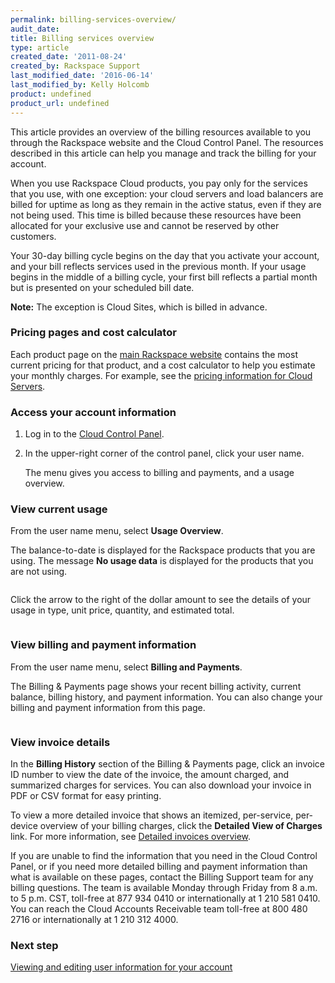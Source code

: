 ```yaml
---
permalink: billing-services-overview/
audit_date:
title: Billing services overview
type: article
created_date: '2011-08-24'
created_by: Rackspace Support
last_modified_date: '2016-06-14'
last_modified_by: Kelly Holcomb
product: undefined
product_url: undefined
---
```


This article provides an overview of the billing resources available to you through the Rackspace website and the Cloud Control Panel. The resources described in this article can help you manage and track the billing for your account.

When you use Rackspace Cloud products, you pay only for the services that you use, with one exception: your cloud servers and load balancers are billed for uptime as long as they remain in the active status, even if they are not being used. This time is billed because these resources have been allocated for your exclusive use and cannot be reserved by other customers.

Your 30-day billing cycle begins on the day that you activate your account, and your bill reflects services used in the previous month. If your usage begins in the middle of a billing cycle, your first bill reflects a partial month but is presented on your scheduled bill date.

**Note:** The exception is Cloud Sites, which is billed in advance.

### Pricing pages and cost calculator

Each product page on the [main Rackspace website](https://www.rackspace.com/) contains the most current pricing for that product, and a cost calculator to help you estimate your monthly charges. For example, see the [pricing information for Cloud Servers](https://www.rackspace.com/cloud/servers/pricing).

### Access your account information

1. Log in to the [Cloud Control Panel](https://mycloud.rackspace.com/).

2. In the upper-right corner of the control panel, click your user name.

    The menu gives you access to billing and payments, and a usage overview.

### View current usage

From the user name menu, select **Usage Overview**.

The balance-to-date is displayed for the Rackspace products that you are using. The message **No usage data** is displayed for the products that you are not using.

<img src="{% asset_path general/billing-services-overview/Screen%20Shot%202015-01-12%20at%209.43.59%20PM_0.png %}" alt="" />

Click the arrow to the right of the dollar amount to see the details of your usage in type, unit price, quantity, and estimated total.

<img src="{% asset_path general/billing-services-overview/currentusage.png %}" alt="" />

### View billing and payment information

From the user name menu, select **Billing and Payments**.

The Billing & Payments page shows your recent billing activity, current balance, billing history, and payment information. You can also change your billing and payment information from this page.

<img src="{% asset_path general/billing-services-overview/billingpmts2.png %}" alt="" />

### View invoice details

In the **Billing History** section of the Billing & Payments page, click an invoice ID number to view the date of the invoice, the amount charged, and summarized charges for services. You can also download your invoice in PDF or CSV format for easy printing.

To view a more detailed invoice that shows an itemized, per-service, per-device overview of your billing charges, click the **Detailed View of Charges** link. For more information, see [Detailed invoices overview](/how-to/detailed-invoices-overview/).

If you are unable to find the information that you need in the Cloud Control Panel, or if you need more detailed billing and payment information than what is available on these pages, contact the Billing Support team for any billing questions. The team is available Monday through Friday from 8 a.m. to 5 p.m. CST, toll-free at 877 934 0410 or internationally at 1 210 581 0410. You can reach the Cloud Accounts Receivable team toll-free at 800 480 2716 or internationally at 1 210 312 4000.

### Next step
[Viewing and editing user information for your account ](/how-to/viewing-and-editing-user-information-for-your-account)
